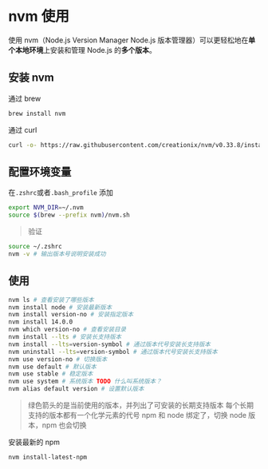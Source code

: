 # nvm 使用

使用 nvm（Node.js Version Manager Node.js 版本管理器）可以更轻松地在**单个本地环境**上安装和管理 Node.js 的**多个版本**。

## 安装 nvm

通过 brew

```bash
brew install nvm
```

通过 curl

```bash
curl -o- https://raw.githubusercontent.com/creationix/nvm/v0.33.8/install.sh | bash
```

## 配置环境变量

在`.zshrc`或者`.bash_profile` 添加

```bash
export NVM_DIR=~/.nvm
source $(brew --prefix nvm)/nvm.sh
```

> 验证

```bash
source ~/.zshrc
nvm -v # 输出版本号说明安装成功
```

## 使用

```bash
nvm ls # 查看安装了哪些版本
nvm install node # 安装最新版本
nvm install version-no # 安装指定版本
nvm install 14.0.0
nvm which version-no # 查看安装目录
nvm install --lts # 安装长支持版本
nvm install --lts=version-symbol # 通过版本代号安装长支持版本
nvm uninstall --lts=version-symbol # 通过版本代号安装长支持版本
nvm use version-no # 切换版本
nvm use default # 默认版本
nvm use stable # 稳定版本
nvm use system # 系统版本 TODO 什么叫系统版本？
nvm alias default version # 设置默认版本
```

> 绿色箭头的是当前使用的版本，并列出了可安装的长期支持版本
> 每个长期支持的版本都有一个化学元素的代号
> npm 和 node 绑定了，切换 node 版本，npm 也会切换

安装最新的 npm

```bash
nvm install-latest-npm
```
